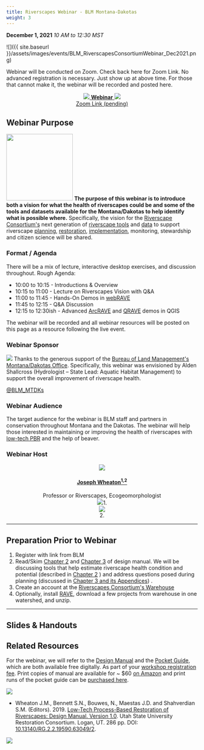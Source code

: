 ```yaml
---
title: Riverscapes Webinar - BLM Montana-Dakotas
weight: 3
---
```


**December 1, 2021** _10 AM to 12:30 MST_

![]({{ site.baseurl }}/assets/images/events/BLM_RiverscapesConsortiumWebinar_Dec2021.png)


Webinar will be conducted on Zoom. Check back here for Zoom Link. No advanced registration is necessary. Just show up at above time. For those that cannot make it, the webinar will be recorded and posted here.

<div align="center">
<a href="" class="hollow button"><img src="{{ site.baseurl }}/assets/images/data/RiverscapesWarehouseCloud_32png.png">  <b>Webinar</b> <img src="{{ site.baseurl }}/assets/images/zoom_32.png"><br>Zoom Link (pending)</a>
</div>

## Webinar Purpose
<a href="https://riverscapes.xyz"><img width="175" class="float-right" src="{{ site.baserurl }}/assets/images/rc/RiverscapesConsortium_Logo_Black_BHS.png"></a> **The purpose of this webinar is to introduce both a vision for what the health of riverscapes could be and some of the tools and datasets available for the  Montana/Dakotas to help identify what is possible where.** Specifically, the vision for the [Riverscape Consortium's](https://riverscapes.xyz) next generation of [riverscape tools](https://riverscapes.xyz/Tools/) and [data](http://data.riverscapes.xyz) to support riverscape [planning](http://lowtechpbr.restoration.usu.edu/resources/Topics/03_Planning/), [restoration](http://lowtechpbr.restoration.usu.edu/resources/Topics/01_Overview/), [implementation](http://lowtechpbr.restoration.usu.edu/resources/Topics/05_Implementation/), monitoring, stewardship and citizen science will be shared. 

### Format / Agenda

There will be a mix of lecture, interactive desktop exercises, and discussion throughout. 
Rough Agenda:
- 10:00 to 10:15 - Introductions & Overview
- 10:15 to 11:00 - Lecture on Riverscapes Vision with Q&A
- 11:00 to 11:45 - Hands-On Demos in [webRAVE](http://rave.riverscapes.xyz/)
- 11:45 to 12:15 - Q&A Discussion
- 12:15 to 12:30ish - Advanced [ArcRAVE](http://rave.riverscapes.xyz/Download/install_arcrave.htmll) and  [QRAVE](http://rave.riverscapes.xyz/Download/install_qrave.html) demos in QGIS

The webinar will be recorded and all webinar resources will be posted on this page as a resource following the live event.

### Webinar Sponsor
<a href="https://www.blm.gov/montana-dakotas"><img class="float-left" src="{{ site.baserurl }}/assets/images/sponsors/blm.png"></a>
Thanks to the generous support of the [Bureau of Land Management's Montana/Dakotas Office](https://www.blm.gov/montana-dakotas). Specifically, this webinar was envisioned by Alden Shallcross (Hydrologist – State Lead:  Aquatic Habitat Management) to support the overall improvement of riverscape health. 

<a href="https://twitter.com/blm_mtdks"><i class="fa fa-twitter" aria-hidden="true"></i>@BLM_MTDKs</a>

### Webinar Audience
The target  audience for the webinar is BLM staff and partners in conservation throughout Montana and the Dakotas. The webinar will help those interested in maintaining or improving the health of riverscapes with [low-tech PBR](http://lowtechpbr.restoration.usu.edu) and the help of beaver. 

### Webinar Host

<div class="row small-up-2 medium-up-2 large-up-4" align="center">


  <div class="column column-block">
    <a href="https://www.researchgate.net/profile/Joseph_Wheaton"><img src="{{ site.baseurl }}/assets/images/people/JoeWheaton_Circle.png"></a>
    <h4><a href="https://www.researchgate.net/profile/Joseph_Wheaton">Joseph Wheaton<sup>1,2</sup></a></h4>
    Professor or Riverscapes, Ecogeomorphologist
  </div>
 <div class="column column-block">
    <a href="https://qcnr.usu.edu/wats/index"><img src="{{ site.baseurl }}/assets/images/sponsors/USU.png"></a>1. 
  </div>

  <div class="column column-block">
	<a href="http://www.anabranchsolutions.com"><img src="{{ site.baseurl }}/assets/images/sponsors/anabranchsolutionslogo-square-450_10.png"></a><br>2. 
  </div>

</div>

------------

## Preparation Prior to Webinar

1. Register with link from BLM
2. Read/Skim [Chapter 2](http://lowtechpbr.restoration.usu.edu/manual/chap02/) and [Chapter 3](http://lowtechpbr.restoration.usu.edu/manual/chap03/) of design manual. We will be discussing tools that help estimate riverscape health condition and potential (described in [Chapter 2](http://lowtechpbr.restoration.usu.edu/manual/chap02/) ) and address questions posed during planning (discussed in [Chapter 3 and its Appendices](http://lowtechpbr.restoration.usu.edu/manual/chap03/)) .
2. Create an account at the [Riverscapes Consortium's Warehouse](https://data.riverscapes.xyz/#/) 
3. Optionally, install [RAVE](http://rave.riverscapes.xyz/), download a few projects from warehouse in one watershed, and unzip. 



------------
## Slides & Handouts
<!---

<div align="center">


<a href="https://s3-us-west-2.amazonaws.com/etalweb.joewheaton.org/RestorationConsortium/Workshops/2021/AFS/AFS_LTPBR_Workshop_2021.pdf"><img src="{{ site.baseurl }}/assets/images/workshops/2021/2021_AFS_Slides.png"><br> Slides as PDFs <i class="fa fa-file-pdf-o" aria-hidden="true"></i></a>

</div>
--->

## Related Resources 
For the webinar, we will refer to the  [Design Manual](http://lowtechpbr.restoration.usu.edu//manual) and the [Pocket Guide](http://lowtechpbr.restoration.usu.edu//resources/pocket), which are both available free digitally. As part of your [workshop registration fee](http://restoration.usu.edu/courses/LTPBR_Logan). Print copies of manual are available for ~ $60 [on Amazon](https://www.amazon.com/Low-Tech-Process-Based-Restoration-Riverscapes-Design/dp/1543972993/ref=sr_1_1?keywords=low+tech+process-based+restoration&qid=1558989073&s=gateway&sr=8-1) and print runs of the pocket guide can be [purchased here](https://www.anabranchsolutions.com/store/p7/pocketguide.html). 


<a href="http://lowtechpbr.restoration.usu.edu//manual"><img class="float-right" src="http://lowtechpbr.restoration.usu.edu//assets/images/covers/Manual_Tilted_150.png"></a>

- <a href="http://dx.doi.org/10.13140/RG.2.2.19590.63049/2"><i class="fa fa-file-pdf-o" aria-hidden="true"></i></a> Wheaton J.M., Bennett S.N., Bouwes, N., Maestas J.D. and Shahverdian S.M. (Editors). 2019. [Low-Tech Process-Based Restoration of Riverscapes: Design Manual. Version 1.0](http://lowtechpbr.restoration.usu.edu//manual). Utah State University Restoration Consortium. Logan, UT. 286 pp. DOI: [10.13140/RG.2.2.19590.63049/2](http://dx.doi.org/10.13140/RG.2.2.19590.63049/2).

<a href="http://lowtechpbr.restoration.usu.edu//resources/pocket"><img class="float-right" src="http://lowtechpbr.restoration.usu.edu//assets/images/covers/pocket_guide_cover_150w.png"></a>



<!---
-----




<div align="center">
        <a class="hollow button" href="{{ site.baseurl }}/workshops/"><i class="fa fa-graduation-cap"></i>  Back to Workshops </a>  
</div>
--->

